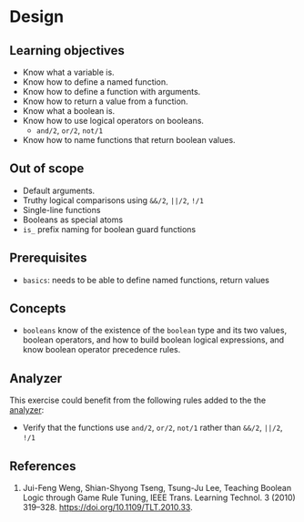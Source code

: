 # Design

## Learning objectives

- Know what a variable is.
- Know how to define a named function.
- Know how to define a function with arguments.
- Know how to return a value from a function.
- Know what a boolean is.
- Know how to use logical operators on booleans.
  - `and/2`, `or/2`, `not/1`
- Know how to name functions that return boolean values.

## Out of scope

- Default arguments.
- Truthy logical comparisons using `&&/2`, `||/2`, `!/1`
- Single-line functions
- Booleans as special atoms
- `is_` prefix naming for boolean guard functions

## Prerequisites

- `basics`: needs to be able to define named functions, return values

## Concepts

- `booleans` know of the existence of the `boolean` type and its two values, boolean operators, and how to build boolean logical expressions, and know boolean operator precedence rules.

## Analyzer

This exercise could benefit from the following rules added to the the [analyzer][analyzer]:

- Verify that the functions use `and/2`, `or/2`, `not/1` rather than `&&/2`, `||/2`, `!/1`

[analyzer]: https://github.com/exercism/elixir-analyzer

## References

1. Jui-Feng Weng, Shian-Shyong Tseng, Tsung-Ju Lee, Teaching Boolean Logic through Game Rule Tuning, IEEE Trans. Learning Technol. 3 (2010) 319–328. <https://doi.org/10.1109/TLT.2010.33>.
